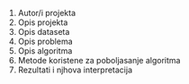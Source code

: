 1. Autor/i projekta
2. Opis projekta
3. Opis dataseta
4. Opis problema
5. Opis algoritma
6. Metode koristene za poboljasanje algoritma
7. Rezultati i njhova interpretacija